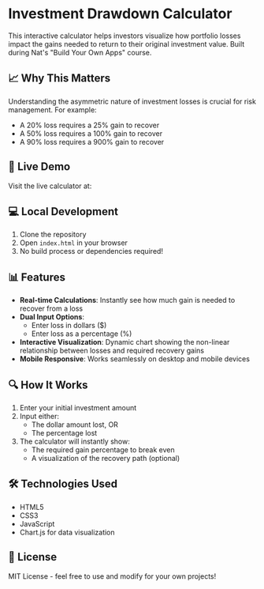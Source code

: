# Investment Drawdown Calculator

This interactive calculator helps investors visualize how portfolio losses impact the gains needed to return to their original investment value. Built during Nat's "Build Your Own Apps" course. 

## 📈 Why This Matters

Understanding the asymmetric nature of investment losses is crucial for risk management. For example:
- A 20% loss requires a 25% gain to recover
- A 50% loss requires a 100% gain to recover
- A 90% loss requires a 900% gain to recover

## 🚀 Live Demo

Visit the live calculator at: 

## 💻 Local Development

1. Clone the repository
2. Open `index.html` in your browser
3. No build process or dependencies required!

## 📊 Features

- **Real-time Calculations**: Instantly see how much gain is needed to recover from a loss
- **Dual Input Options**: 
  - Enter loss in dollars ($)
  - Enter loss as a percentage (%)
- **Interactive Visualization**: Dynamic chart showing the non-linear relationship between losses and required recovery gains
- **Mobile Responsive**: Works seamlessly on desktop and mobile devices

## 🔍 How It Works

1. Enter your initial investment amount
2. Input either:
   - The dollar amount lost, OR
   - The percentage lost
3. The calculator will instantly show:
   - The required gain percentage to break even
   - A visualization of the recovery path (optional)

## 🛠️ Technologies Used

- HTML5
- CSS3
- JavaScript
- Chart.js for data visualization

## 📄 License

MIT License - feel free to use and modify for your own projects!
